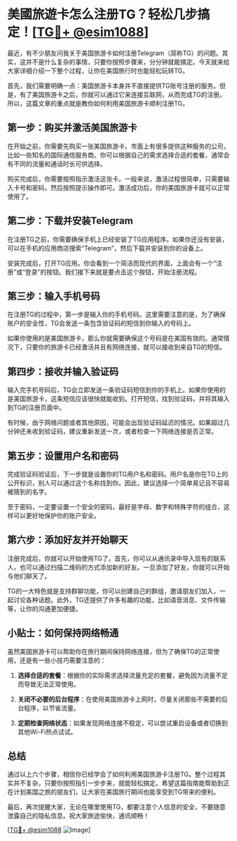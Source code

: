 # 美國旅遊卡怎么注册TG？轻松几步搞定！[[TG💪+ @esim1088](https://t.me/s/esim1088)]

最近，有不少朋友问我关于美国旅游卡如何注册Telegram（简称TG）的问题。其实，这并不是什么复杂的事情，只要你按照步骤来，分分钟就能搞定。今天就来给大家详细介绍一下整个过程，让你在美国旅行时也能轻松玩转TG。

首先，我们需要明确一点：美国旅游卡本身并不直接提供TG账号注册的服务。但是，有了美国旅游卡之后，你就可以通过它来连接互联网，从而完成TG的注册。所以，这篇文章的重点就是教你如何利用美国旅游卡顺利注册TG。

## 第一步：购买并激活美国旅游卡

在开始之前，你需要先购买一张美国旅游卡。市面上有很多提供这种服务的公司，比如一些知名的国际通信服务商。你可以根据自己的需求选择合适的套餐，通常会有不同的流量和通话时长可供选择。

购买完成后，你需要按照指示激活这张卡。一般来说，激活过程很简单，只需要输入卡号和密码，然后按照提示操作即可。激活成功后，你的美国旅游卡就可以正常使用了。

## 第二步：下载并安装Telegram

在注册TG之前，你需要确保手机上已经安装了TG应用程序。如果你还没有安装，可以在手机的应用商店搜索“Telegram”，然后下载并安装到你的设备上。

安装完成后，打开TG应用。你会看到一个简洁而现代的界面，上面会有一个“注册”或“登录”的按钮。我们接下来就是要点击这个按钮，开始注册流程。

## 第三步：输入手机号码

在注册TG的过程中，第一步是输入你的手机号码。这里需要注意的是，为了确保账户的安全性，TG会发送一条包含验证码的短信到你输入的号码上。

如果你使用的是美国旅游卡，那么你就需要确保这个号码是在美国有效的。通常情况下，只要你的旅游卡已经激活并且有网络连接，就可以接收到来自TG的短信。

## 第四步：接收并输入验证码

输入完手机号码后，TG会立即发送一条验证码短信到你的手机上。如果你使用的是美国旅游卡，这条短信应该很快就能收到。打开短信，找到验证码，并将其输入到TG的注册页面中。

有时候，由于网络问题或者其他原因，可能会出现验证码延迟的情况。如果超过几分钟还未收到验证码，建议重新发送一次，或者检查一下网络连接是否正常。

## 第五步：设置用户名和密码

完成验证码验证后，下一步就是设置你的TG用户名和密码。用户名是你在TG上的公开标识，别人可以通过这个名称找到你。因此，建议选择一个简单易记且不容易被猜到的名字。

至于密码，一定要设置一个安全的密码，最好是字母、数字和特殊字符的组合，这样可以更好地保护你的账户安全。

## 第六步：添加好友并开始聊天

注册完成后，你就可以开始使用TG了。首先，你可以从通讯录中导入现有的联系人，也可以通过扫描二维码的方式添加新的好友。一旦添加了好友，你就可以开始与他们聊天了。

TG的一大特色就是支持群聊功能，你可以创建自己的群组，邀请朋友们加入，一起讨论各种话题。此外，TG还提供了许多有趣的功能，比如语音消息、文件传输等，让你的沟通更加便捷。

## 小贴士：如何保持网络畅通

虽然美国旅游卡可以帮助你在旅行期间保持网络连接，但为了确保TG的正常使用，还是有一些小技巧需要注意的：

1. **选择合适的套餐**：根据你的实际需求选择流量充足的套餐，避免因为流量不足而导致无法正常使用。
   
2. **关闭不必要的后台程序**：在使用美国旅游卡上网时，尽量关闭那些不需要的后台程序，以节省流量。
   
3. **定期检查网络状态**：如果发现网络连接不稳定，可以尝试重启设备或者切换到其他Wi-Fi热点试试。

## 总结

通过以上六个步骤，相信你已经学会了如何利用美国旅游卡注册TG。整个过程其实并不复杂，只要你按照指引一步步来，就能轻松搞定。希望这篇指南能帮助到正在计划美国之旅的朋友们，让大家在美国旅行期间也能享受到TG带来的便利。

最后，再次提醒大家，无论在哪里使用TG，都要注意个人信息的安全，不要随意泄露自己的隐私信息。祝大家旅途愉快，通讯顺畅！

[[TG💪+ @esim1088](https://t.me/s/esim1088) ![Image](https://i.postimg.cc/4NQfJmqS/Snipaste-2025-05-13-00-14-12.png)]